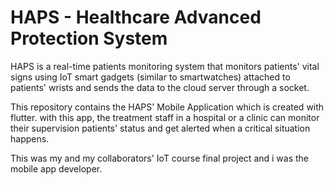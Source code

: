 # HAPS - Healthcare Advanced Protection System

HAPS is a real-time patients monitoring system that monitors patients' vital signs
using IoT smart gadgets (similar to smartwatches) attached to patients' wrists and sends
the data to the cloud server through a socket.

This repository contains the HAPS' Mobile Application which is created with flutter.
with this app, the treatment staff in a hospital or a clinic can monitor their 
supervision patients' status and get alerted when a critical situation happens.

This was my and my collaborators' IoT course final project and i was the mobile app
developer.